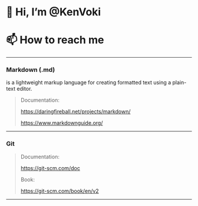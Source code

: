 # 👋 Hi, I’m @KenVoki

# 📫 How to reach me

---

### Markdown (.md)

is a lightweight markup language for creating formatted text using a plain-text editor.

> Documentation:
>
> https://daringfireball.net/projects/markdown/
> 
> https://www.markdownguide.org/

---

### Git
> Documentation:
> 
> https://git-scm.com/doc
>
> Book:
> 
> https://git-scm.com/book/en/v2

---

